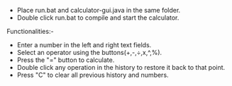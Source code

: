 - Place run.bat and calculator-gui.java in the same folder.
- Double click run.bat to compile and start the calculator.

Functionalities:-

- Enter a number in the left and right text fields.
- Select an operator using the buttons(+,-,÷,x,^,%).
- Press the "=" button to calculate.
- Double click any operation in the history to restore it back to that point.
- Press "C" to clear all previous history and numbers.
